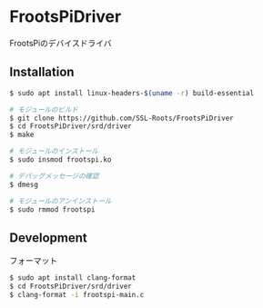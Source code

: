 # FrootsPiDriver
FrootsPiのデバイスドライバ

## Installation

```bash
$ sudo apt install linux-headers-$(uname -r) build-essential

# モジュールのビルド
$ git clone https://github.com/SSL-Roots/FrootsPiDriver
$ cd FrootsPiDriver/srd/driver
$ make

# モジュールのインストール
$ sudo insmod frootspi.ko

# デバッグメッセージの確認
$ dmesg

# モジュールのアンインストール
$ sudo rmmod frootspi
```

## Development

フォーマット

```bash
$ sudo apt install clang-format
$ cd FrootsPiDriver/srd/driver
$ clang-format -i frootspi-main.c
```